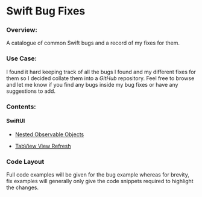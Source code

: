 # Swift Bug Fixes

### Overview:

A catalogue of common Swift bugs and a record of my fixes for them.

### Use Case:

I found it hard keeping track of all the bugs I found and my different fixes for them so I decided collate them into a *GitHub* repository. Feel free to browse and let me know if you find any bugs inside my bug fixes or have any suggestions to add. 

### Contents:

#### SwiftUI
- [Nested Observable Objects](SwiftUI/NestedObservableObjects.md)

- [TabView View Refresh](SwiftUI/TabViewViewRefresh.md)

### Code Layout

Full code examples will be given for the bug example whereas for brevity, fix examples will generally only give the code snippets required to highlight the changes.



